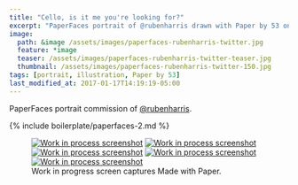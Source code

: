 ```yaml
---
title: "Cello, is it me you're looking for?"
excerpt: "PaperFaces portrait of @rubenharris drawn with Paper by 53 on an iPad."
image: 
  path: &image /assets/images/paperfaces-rubenharris-twitter.jpg 
  feature: *image
  teaser: /assets/images/paperfaces-rubenharris-twitter-teaser.jpg
  thumbnail: /assets/images/paperfaces-rubenharris-twitter-150.jpg
tags: [portrait, illustration, Paper by 53]
last_modified_at: 2017-01-17T14:19:19-05:00
---
```


PaperFaces portrait commission of [@rubenharris](http://twitter.com/rubenharris).

{% include boilerplate/paperfaces-2.md %}

<figure class="third">
	<a href="{{ site.url }}/assets/images/paperfaces-rubenharris-process-1-lg.jpg"><img src="{{ site.url }}/assets/images/paperfaces-rubenharris-process-1-600.jpg" alt="Work in process screenshot"></a>
	<a href="{{ site.url }}/assets/images/paperfaces-rubenharris-process-2-lg.jpg"><img src="{{ site.url }}/assets/images/paperfaces-rubenharris-process-2-600.jpg" alt="Work in process screenshot"></a>
	<a href="{{ site.url }}/assets/images/paperfaces-rubenharris-process-3-lg.jpg"><img src="{{ site.url }}/assets/images/paperfaces-rubenharris-process-3-600.jpg" alt="Work in process screenshot"></a>
	<a href="{{ site.url }}/assets/images/paperfaces-rubenharris-process-4-lg.jpg"><img src="{{ site.url }}/assets/images/paperfaces-rubenharris-process-4-600.jpg" alt="Work in process screenshot"></a>
	<a href="{{ site.url }}/assets/images/paperfaces-rubenharris-process-5-lg.jpg"><img src="{{ site.url }}/assets/images/paperfaces-rubenharris-process-5-600.jpg" alt="Work in process screenshot"></a>
	<figcaption>Work in progress screen captures Made with Paper.</figcaption>
</figure>
